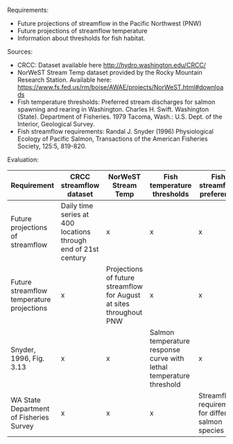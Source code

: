 Requirements:
* Future projections of streamflow in the Pacific Northwest (PNW)
* Future projections of streamflow temperature
* Information about thresholds for fish habitat.

Sources:
* CRCC: Dataset available here http://hydro.washington.edu/CRCC/
* NorWeST Stream Temp dataset provided by the Rocky Mountain Research Station. Available here: https://www.fs.fed.us/rm/boise/AWAE/projects/NorWeST.html#downloads
* Fish temperature thresholds: Preferred stream discharges for salmon spawning and rearing in Washington.
Charles H. Swift. Washington (State). Department of Fisheries. 1979 Tacoma, Wash.: U.S. Dept. of the Interior, Geological Survey.
* Fish streamflow requirements: Randal J. Snyder (1996) Physiological Ecology of Pacific Salmon, Transactions of the American Fisheries Society, 125:5, 819-820.

Evaluation:

| Requirement | CRCC streamflow dataset | NorWeST Stream Temp | Fish temperature thresholds | Fish streamflow preference |
|---|---|---|---|---|
| Future projections of streamflow | Daily time series at 400 locations through end of 21st century| x | x | x |
| Future streamflow temperature projections | x | Projections of future streamflow for August at sites throughout PNW  | x | x |
| Snyder, 1996, Fig. 3.13 | x | x | Salmon temperature response curve with lethal temperature threshold | x |
| WA State Department of Fisheries Survey | x | x | x | Streamflow requirement for different salmon species |
